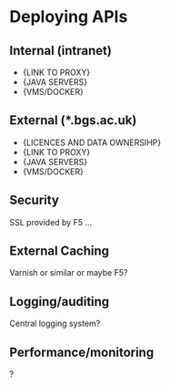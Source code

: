 # Deploying APIs

## Internal (intranet) 
	
* {LINK TO PROXY}
* {JAVA SERVERS}
* {VMS/DOCKER}
	
## External (*.bgs.ac.uk)

* {LICENCES AND DATA OWNERSIHP}
* {LINK TO PROXY}
* {JAVA SERVERS}
* {VMS/DOCKER}

## Security
	
SSL provided by F5 ...
		
## External Caching
		
Varnish or similar or maybe F5?

## Logging/auditing

Central logging system?

## Performance/monitoring

?